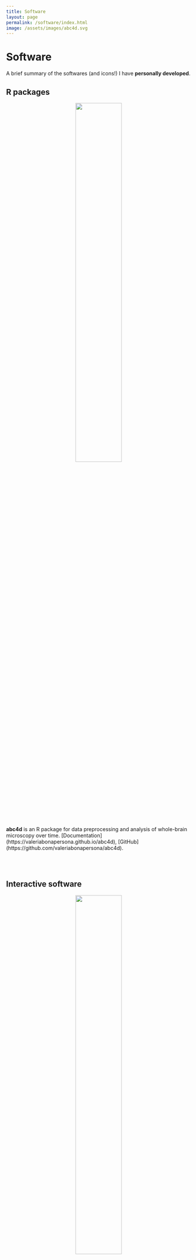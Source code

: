```yaml
---
title: Software
layout: page
permalink: /software/index.html
image: /assets/images/abc4d.svg
---
```


Software
======
A brief summary of the softwares (and icons!) I have **personally developed**.

R packages
----
<p align="center">
<img src="{{site.url}}/assets/images/abc4d.svg" width="50%" height="50%"> 
</p>
<b>abc4d</b> is an R package for data preprocessing and analysis of whole-brain microscopy over time. [Documentation](https://valeriabonapersona.github.io/abc4d), [GitHub](https://github.com/valeriabonapersona/abc4d).

<br><br>

Interactive software
----
<p align="center">
<img src="{{site.url}}/assets/images/repair.svg" width="50%" height="50%"> 
</p>
<b>RePAIR</b> is a statistical method that uses previously obtained information (Bayesian framework)
to decrease the number of animals to perform well-powered research. [Web-tool](https://utrecht-university.shinyapps.io/repair), 
[Publication](https://doi.org/10.1038/s41593-020-00792-3).

<br><br>

Data visualizations - it's <i>shiny</i>
----

<p align="center">
<img src="{{site.url}}/assets/images/brain_after_footshock.png" width="100%" height="100%"> 
</p>
<b>The mouse brain after footshock.</b> [Web tool](https://utrecht-university.shinyapps.io/brain_after_footshock), Publication <i>coming soon</i>.

<br><br>

<p align="center">
<img src="{{site.url}}/assets/images/stress_nl.png" width="100%" height="100%"> 
</p>
<b>Stress-nl.</b> [Web tool](https://vbonapersona.shinyapps.io/stress_nl_app), Publication <i>coming soon</i>.

<br><br>

<p align="center">
<img src="{{site.url}}/assets/images/MaBapp.png" width="100%" height="100%"> 
</p>
<b>MaBapp</b>: perform your own meta-analysis on the behavioural phenotype of early life adversity. [Web tool](https://vbonapersona.shinyapps.io/MaBapp), [Publication](https://doi.org/10.1016/j.neubiorev.2019.04.021).

<br><br>

<p align="center">
<img src="{{site.url}}/assets/images/MaDEapp.png" width="100%" height="100%"> 
</p>
<b>MaDEapp</b>: select the rodent population of interest, and meta-analyze the effects of early life adversity on dopamine.</b> [Web tool](https://vbonapersona.shinyapps.io/MaDEapp), [Publication](https://doi.org/10.1016/j.neubiorev.2018.09.003).



